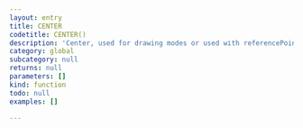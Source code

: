 ```yaml
---
layout: entry
title: CENTER
codetitle: CENTER()
description: 'Center, used for drawing modes or used with referencePoint() to set the reference point of transformations to the center of the page item.'
category: global
subcategory: null
returns: null
parameters: []
kind: function
todo: null
examples: []

---
```

